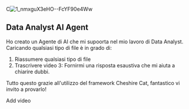 C![1_nmxguX3eHO--FcYF90e4Ww](https://github.com/user-attachments/assets/c4cc5957-6a7c-46b4-a8d5-a776c9286ab3)

## Data Analyst AI Agent

Ho creato un Agente di AI che mi supoorta nel mio lavoro di Data Analyst. Caricando qualsiasi tipo di file è in grado di:

1. Riassumere qualsiasi tipo di file
2. Trascrivere video
3: Fornirmi una risposta esaustiva che mi aiuta a chiarire dubbi.

Tutto questo grazie all'utilizzo del framework Cheshire Cat, fantastico vi invito a provarlo!

Add video

